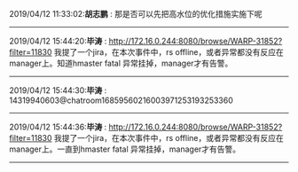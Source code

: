 2019/04/12 11:33:02:**胡志鹏** : 那是否可以先把高水位的优化措施实施下呢
*************************************************************************************
2019/04/12 15:44:20:**毕涛** : http://172.16.0.244:8080/browse/WARP-31852?filter=11830 我提了一个jira，在本次事件中，rs offline，或者异常都没有反应在manager上。知道hmaster fatal 异常挂掉，manager才有告警。
*************************************************************************************
2019/04/12 15:44:30:**毕涛** : <sysmsg type="revokemsg"><revokemsg><session>14319940603@chatroom</session><oldmsgid>1685956021</oldmsgid><msgid>6003971253193253360</msgid><replacemsg><![CDATA["毕涛" 撤回了一条消息]]></replacemsg></revokemsg></sysmsg>
*************************************************************************************
2019/04/12 15:44:36:**毕涛** : http://172.16.0.244:8080/browse/WARP-31852?filter=11830 我提了一个jira，在本次事件中，rs offline，或者异常都没有反应在manager上。一直到hmaster fatal 异常挂掉，manager才有告警。
*************************************************************************************
